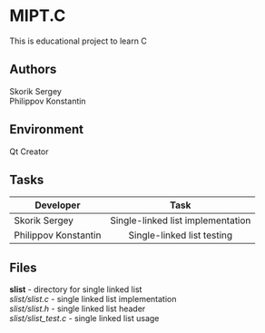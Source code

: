 # MIPT.C
This is educational project to learn C
## Authors
Skorik Sergey  
Philippov Konstantin
 ## Environment
 Qt Creator
 ## Tasks
| Developer              | Task                                |
| -----------------------|:-----------------------------------:|
| Skorik Sergey          | Single-linked list implementation   |
| Philippov Konstantin   | Single-linked list testing          |
 ## Files
 **slist** - directory for single linked list  
*slist/slist.c* - single linked list implementation  
*slist/slist.h* - single linked list header  
*slist/slist_test.c* - single linked list usage  
